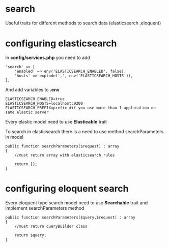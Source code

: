# search
Useful traits for different methods to search data (elasticsearch ,eloquent)

# configuring elasticsearch

In **config/services.php** you need to add
    
    'search' => [
        'enabled' => env('ELASTICSEARCH_ENABLED', false),
        'hosts' => explode(',', env('ELASTICSEARCH_HOSTS')),
    ],

And add variables to **.env**

    ELASTICSEARCH_ENABLED=true
    ELASTICSEARCH_HOSTS=localhost:9200
    ELASTICSEARCH_PREFIX=prefix #if you use more than 1 application on same elastic server

Every elastic model need to use **Elasticable** trait

To search in elasticsearch there is a need to use method searchParameters in model

    public function searchParameters($request) : array
    {
        //must return array with elasticsearch rules
        
        return [];
    }

# configuring eloquent search

Every eloquent type search model need to use **Searchable** trait and implement searchParameters method 

    public function searchParameters($query,$request) : array
    {
        //must return queryBuilder class
        
        return $query;
    }
